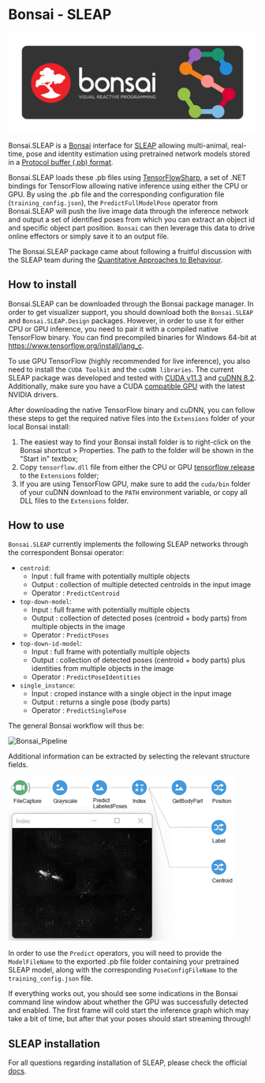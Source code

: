 # Bonsai - SLEAP
![logo](images/sleap-Bonsai-icon.svg)

Bonsai.SLEAP is a [Bonsai](https://bonsai-rx.org/) interface for [SLEAP](https://sleap.ai/) allowing multi-animal, real-time, pose and identity estimation using pretrained network models stored in a [Protocol buffer (.pb) format](https://developers.google.com/protocol-buffers/).

Bonsai.SLEAP loads these .pb files using [TensorFlowSharp](https://github.com/migueldeicaza/TensorFlowSharp), a set of .NET bindings for TensorFlow allowing native inference using either the CPU or GPU. By using the .pb file and the corresponding configuration file (`training_config.json`), the `PredictFullModelPose` operator from Bonsai.SLEAP will push the live image data through the inference network and output a set of identified poses from which you can extract an object id and specific object part position. `Bonsai` can then leverage this data to drive online effectors or simply save it to an output file.

The Bonsai.SLEAP package came about following a fruitful discussion with the SLEAP team during the [Quantitative Approaches to Behaviour](http://cajal-training.org/on-site/qab2022).

## How to install

Bonsai.SLEAP can be downloaded through the Bonsai package manager. In order to get visualizer support, you should download both the `Bonsai.SLEAP` and `Bonsai.SLEAP.Design` packages. However, in order to use it for either CPU or GPU inference, you need to pair it with a compiled native TensorFlow binary. You can find precompiled binaries for Windows 64-bit at https://www.tensorflow.org/install/lang_c.

To use GPU TensorFlow (highly recommended for live inference), you also need to install the `CUDA Toolkit` and the `cuDNN libraries`. The current SLEAP package was developed and tested with [CUDA v11.3](https://developer.nvidia.com/cuda-11.3.0-download-archive) and [cuDNN 8.2](https://developer.nvidia.com/cudnn). Additionally, make sure you have a CUDA [compatible GPU](https://docs.nvidia.com/deploy/cuda-compatibility/index.html#support-hardware) with the latest NVIDIA drivers.

After downloading the native TensorFlow binary and cuDNN, you can follow these steps to get the required native files into the `Extensions` folder of your local Bonsai install:

1. The easiest way to find your Bonsai install folder is to right-click on the Bonsai shortcut > Properties. The path to the folder will be shown in the "Start in" textbox;
2. Copy `tensorflow.dll` file from either the CPU or GPU [tensorflow release](https://www.tensorflow.org/install/lang_c#download_and_extract) to the `Extensions` folder;
3. If you are using TensorFlow GPU, make sure to add the `cuda/bin` folder of your cuDNN download to the `PATH` environment variable, or copy all DLL files to the `Extensions` folder.

## How to use

`Bonsai.SLEAP` currently implements the following SLEAP networks through the correspondent Bonsai operator:

 - `centroid`:
   - Input : full frame with potentially multiple objects
   - Output : collection of multiple detected centroids in the input image
   - Operator : `PredictCentroid`
 - `top-down-model`:
   - Input : full frame with potentially multiple objects
   - Output : collection of detected poses (centroid + body parts) from multiple objects in the image
   - Operator : `PredictPoses`
 - `top-down-id-model`:
   - Input : full frame with potentially multiple objects
   - Output : collection of detected poses (centroid + body parts) plus identities from multiple objects in the image
   - Operator : `PredictPoseIdentities`
 - `single_instance`:
   - Input : croped instance with a single object in the input image
   - Output : returns a single pose (body parts)
   - Operator : `PredictSinglePose`

The general Bonsai workflow will thus be:

![Bonsai_Pipeline](https://bonsai-rx.org/sleap/workflows/PredictPoseIdentities.svg)

Additional information can be extracted by selecting the relevant structure fields.

![Bonsai_Pipeline_expanded](images/demo.gif)

In order to use the `Predict` operators, you will need to provide the `ModelFileName` to the exported .pb file folder containing your pretrained SLEAP model, along with the corresponding `PoseConfigFileName` to the `training_config.json` file.

If everything works out, you should see some indications in the Bonsai command line window about whether the GPU was successfully detected and enabled. The first frame will cold start the inference graph which may take a bit of time, but after that your poses should start streaming through!

## SLEAP installation

For all questions regarding installation of SLEAP, please check the official [docs](https://sleap.ai/).
